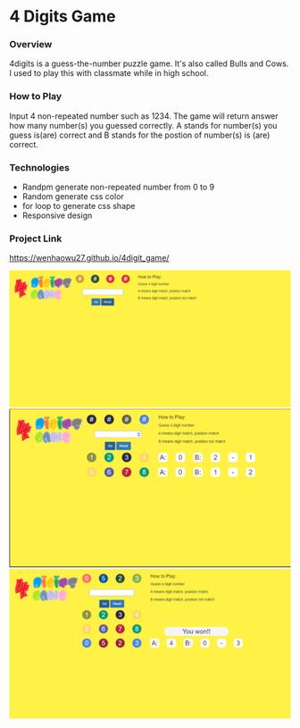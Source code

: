 # 4 Digits Game

### Overview

4digits is a guess-the-number puzzle game. It's also called Bulls and Cows. I used to play this with classmate while in high school. 

### How to Play

Input 4 non-repeated number such as 1234. The game will return answer how many number(s) you guessed correctly. A stands for number(s) you guess is(are) correct and B stands for the postion of number(s) is (are) correct.

### Technologies

* Randpm generate non-repeated number from 0 to 9
* Random generate css color
* for loop to generate css shape
* Responsive design

### Project Link

https://wenhaowu27.github.io/4digit_game/

![4 digits game](./assets/images/4digits_Game.png)
![4 digits game](./assets/images/4digits_Game1.png)
![4 digits game](./assets/images/4digits_Game2.png)